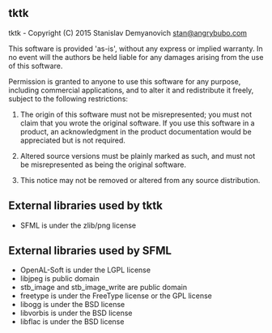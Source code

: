 tktk
----

tktk - Copyright (C) 2015 Stanislav Demyanovich <stan@angrybubo.com>

This software is provided 'as-is', without any express or
implied warranty. In no event will the authors be held
liable for any damages arising from the use of this software.

Permission is granted to anyone to use this software for any purpose,
including commercial applications, and to alter it and redistribute
it freely, subject to the following restrictions:

1. The origin of this software must not be misrepresented;
   you must not claim that you wrote the original software.
   If you use this software in a product, an acknowledgment
   in the product documentation would be appreciated but
   is not required.

2. Altered source versions must be plainly marked as such,
   and must not be misrepresented as being the original software.

3. This notice may not be removed or altered from any
   source distribution.


External libraries used by tktk
-------------------------------

* SFML is under the zlib/png license

External libraries used by SFML
-------------------------------

* OpenAL-Soft is under the LGPL license
* libjpeg is public domain
* stb_image and stb_image_write are public domain
* freetype is under the FreeType license or the GPL license
* libogg is under the BSD license
* libvorbis is under the BSD license
* libflac is under the BSD license
